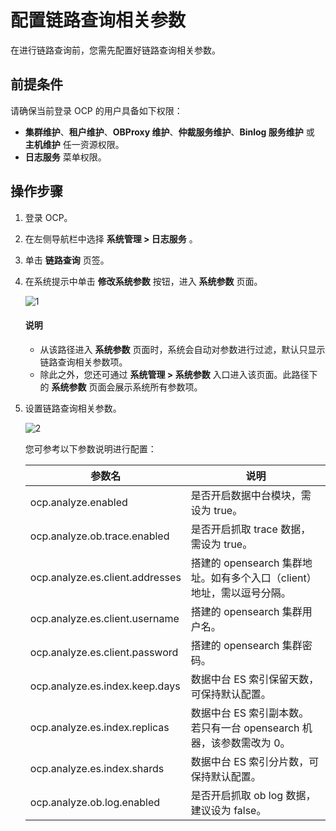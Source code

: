 # 配置链路查询相关参数

在进行链路查询前，您需先配置好链路查询相关参数。

## 前提条件

请确保当前登录 OCP 的用户具备如下权限：

* **集群维护**、**租户维护**、**OBProxy 维护**、**仲裁服务维护**、**Binlog 服务维护** 或 **主机维护** 任一资源权限。
* **日志服务** 菜单权限。

## 操作步骤

1. 登录 OCP。

2. 在左侧导航栏中选择 **系统管理 \> 日志服务** 。
3. 单击 **链路查询** 页签。
4. 在系统提示中单击 **修改系统参数** 按钮，进入 **系统参数** 页面。

    ![1](https://obbusiness-private.oss-cn-shanghai.aliyuncs.com/doc/img/ocp/%E4%BF%AE%E6%94%B9%E7%B3%BB%E7%BB%9F%E5%8F%82%E6%95%B0.png)

   <main id="notice" type='explain'>
    <h4>说明</h4>
    <ul>
    <li>从该路径进入 <strong>系统参数</strong> 页面时，系统会自动对参数进行过滤，默认只显示链路查询相关参数项。</li>
    <li>除此之外，您还可通过 <strong>系统管理 &gt; 系统参数</strong> 入口进入该页面。此路径下的 <strong>系统参数</strong> 页面会展示系统所有参数项。</li>
    </ul>
   </main>

5. 设置链路查询相关参数。

   ![2](https://obbusiness-private.oss-cn-shanghai.aliyuncs.com/doc/img/ocp/%E5%8F%82%E6%95%B0%E9%85%8D%E7%BD%AE.png)

   您可参考以下参数说明进行配置：

   |参数名|说明|
   |----|----|
   |ocp.analyze.enabled|  是否开启数据中台模块，需设为 true。  |
   |ocp.analyze.ob.trace.enabled| 是否开启抓取 trace 数据，需设为 true。   |
   |ocp.analyze.es.client.addresses| 搭建的 opensearch 集群地址。如有多个入口（client）地址，需以逗号分隔。   |
   |ocp.analyze.es.client.username|  搭建的 opensearch 集群用户名。   |
   |ocp.analyze.es.client.password| 搭建的 opensearch 集群密码。     |
   |ocp.analyze.es.index.keep.days|  数据中台 ES 索引保留天数，可保持默认配置。  |
   |ocp.analyze.es.index.replicas|数据中台 ES 索引副本数。  若只有一台 opensearch 机器，该参数需改为 0。     |
   |ocp.analyze.es.index.shards| 数据中台 ES 索引分片数，可保持默认配置。     |
   |ocp.analyze.ob.log.enabled|  是否开启抓取 ob log 数据，建议设为 false。     |
